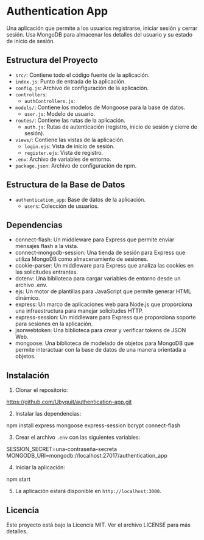 # Authentication App

Una aplicación que permite a los usuarios registrarse, iniciar sesión y cerrar sesión. Usa MongoDB para almacenar los detalles del usuario y su estado de inicio de sesión.

## Estructura del Proyecto

* `src/`: Contiene todo el código fuente de la aplicación.
* `index.js`: Punto de entrada de la aplicación.
* `config.js`: Archivo de configuración de la aplicación.
* `controllers`:
  * `authControllers.js`:
* `models/`: Contiene los modelos de Mongoose para la base de datos.
  * `user.js`: Modelo de usuario.
* `routes/`: Contiene las rutas de la aplicación.
  * `auth.js`: Rutas de autenticación (registro, inicio de sesión y cierre de sesión).
* `views/`: Contiene las vistas de la aplicación.
  * `login.ejs`: Vista de inicio de sesión.
  * `register.ejs`: Vista de registro.
* `.env`: Archivo de variables de entorno.
* `package.json`: Archivo de configuración de npm.

## Estructura de la Base de Datos

- `authentication_app`: Base de datos de la aplicación.
  - `users`: Colección de usuarios.

## Dependencias


- connect-flash: Un middleware para Express que permite enviar mensajes flash a la vista.
- connect-mongodb-session: Una tienda de sesión para Express que utiliza MongoDB como almacenamiento de sesiones.
- cookie-parser: Un middleware para Express que analiza las cookies en las solicitudes entrantes.
- dotenv: Una biblioteca para cargar variables de entorno desde un archivo .env.
- ejs: Un motor de plantillas para JavaScript que permite generar HTML dinámico.
- express: Un marco de aplicaciones web para Node.js que proporciona una infraestructura para manejar solicitudes HTTP.
- express-session: Un middleware para Express que proporciona soporte para sesiones en la aplicación.
- jsonwebtoken: Una biblioteca para crear y verificar tokens de JSON Web.
- mongoose: Una biblioteca de modelado de objetos para MongoDB que permite interactuar con la base de datos de una manera orientada a objetos.

## Instalación

1. Clonar el repositorio:

https://github.com/Ubyquit/authentication-app.git


2. Instalar las dependencias:

npm install express mongoose express-session bcrypt connect-flash


3. Crear el archivo `.env` con las siguientes variables:

SESSION_SECRET=una-contraseña-secreta
MONGODB_URI=mongodb://localhost:27017/authentication_app


4. Iniciar la aplicación:

npm start


5. La aplicación estará disponible en `http://localhost:3000`.

## Licencia

Este proyecto está bajo la Licencia MIT. Ver el archivo LICENSE para más detalles.



